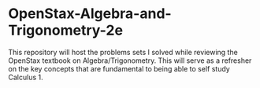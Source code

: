 # OpenStax-Algebra-and-Trigonometry-2e
This repository will host the problems sets I solved while reviewing the OpenStax textbook on Algebra/Trigonometry. 
This will serve as a refresher on the key concepts that are fundamental to being able to self study Calculus 1.
